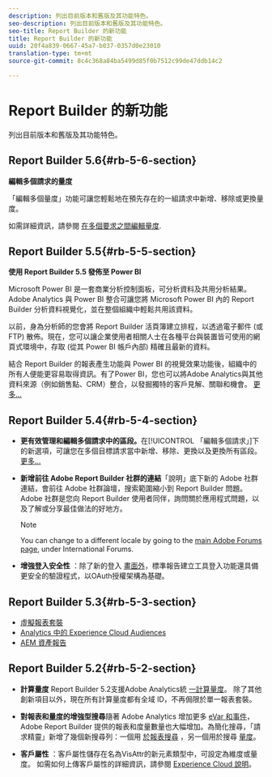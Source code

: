 ```yaml
---
description: 列出目前版本和舊版及其功能特色。
seo-description: 列出目前版本和舊版及其功能特色。
seo-title: Report Builder 的新功能
title: Report Builder 的新功能
uuid: 20f4a839-0667-45a7-b037-0357d0e23010
translation-type: tm+mt
source-git-commit: 8c4c368a84ba5499d85f0b7512c99de47ddb14c2

---
```



# Report Builder 的新功能

列出目前版本和舊版及其功能特色。

## Report Builder 5.6{#rb-5-6-section}

**編輯多個請求的量度**

「編輯多個量度」功能可讓您輕鬆地在預先存在的一組請求中新增、移除或更換量度。

如需詳細資訊，請參閱 [在多個要求之間編輯量度](/help/analyze/report-builder/manage-requests/edit-multiple-metrics.md).

## Report Builder 5.5{#rb-5-5-section}

**使用 Report Builder 5.5 發佈至 Power BI**

Microsoft Power BI 是一套商業分析控制面板，可分析資料及共用分析結果。Adobe Analytics 與 Power BI 整合可讓您將 Microsoft Power BI 內的 Report Builder 分析資料視覺化，並在整個組織中輕鬆共用該資料。

以前，身為分析師的您會將 Report Builder 活頁簿建立排程，以透過電子郵件 (或 FTP) 散佈。現在，您可以讓企業使用者相關人士在各種平台與裝置皆可使用的網頁式環境中，存取 (從其 Power BI 帳戶內部) 精確且最新的資料。

結合 Report Builder 的報表產生功能與 Power BI 的視覺效果功能後，組織中的所有人便能更容易取得資訊。有了Power BI，您也可以將Adobe Analytics與其他資料來源（例如銷售點、CRM）整合，以發掘獨特的客戶見解、關聯和機會。 [更多...](/help/analyze/report-builder/c-publish-power-bi/power-bi.md)

## Report Builder 5.4{#rb-5-4-section}

* **更有效管理和編輯多個請求中的區段。**&#x200B;在[!UICONTROL 「編輯多個請求」]下的新選項，可讓您在多個目標請求當中新增、移除、更換以及更換所有區段。[更多...](/help/analyze/report-builder/data-requests/segmentation.md#section_C3D63FCBE1A94369A319243313B03C93)

* **新增前往 Adobe Report Builder 社群的連結**「說明」底下新的 Adobe 社群連結，會前往 Adobe 社群論壇，搜索範圍縮小到 Report Builder 問題。Adobe 社群是您向 Report Builder 使用者同伴，詢問關於應用程式問題，以及了解或分享最佳做法的好地方。

   >[!NOTE]
   >
   >You can change to a different locale by going to the [main Adobe Forums page](https://forums.adobe.com/welcome), under International Forums.

* **增強登入安全性** ：除了新的登入 [畫面外](/help/analyze/report-builder/setup/login.md)，標準報告建立工具登入功能還具備更安全的驗證程式，以OAuth授權架構為基礎。

## Report Builder 5.3{#rb-5-3-section}

* [虛擬報表套裝](https://marketing.adobe.com/resources/help/en_US/reference/virtual-report-suites.html)
* [Analytics 中的 Experience Cloud Audiences](https://marketing.adobe.com/resources/help/en_US/mcloud/mc-audiences-aam.html)
* [AEM 資產報告](https://marketing.adobe.com/resources/help/en_US/reference/aem-assets-reporting.html)

## Report Builder 5.2{#rb-5-2-section}

* **計算量度** Report Builder 5.2支援Adobe Analytics統 [一計算量度](/help/analyze/report-builder/layout/c-metrics-dimensions/calculated-metrics.md)。 除了其他創新項目以外，現在所有計算量度都有全域 ID，不再侷限於單一報表套裝。

* **對報表和量度的增強型搜尋**&#x200B;隨著 Adobe Analytics 增加更多 [eVar 和事件](https://marketing.adobe.com/resources/help/en_US/sc/implement/evars_events.html)，Adobe Report Builder 提供的報表和度量數量也大幅增加。為簡化搜尋，「請求精靈」新增了幾個新搜尋列：一個用 [於報表搜尋](/help/analyze/report-builder/data-requests/c-report-types/select-report-types.md) ，另一個用於搜尋 [量度](/help/analyze/report-builder/layout/c-metrics-dimensions/t-add-metrics-and-dimensions.md)。

* **客戶屬性** ：客戶屬性儲存在名為VisAttr的新元素類型中，可設定為維度或量度。 如需如何上傳客戶屬性的詳細資訊，請參閱 [Experience Cloud 說明](https://marketing.adobe.com/resources/help/en_US/mcloud/attributes.html)。

